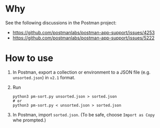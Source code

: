 # Why

See the following discussions in the Postman project:

* https://github.com/postmanlabs/postman-app-support/issues/4253
* https://github.com/postmanlabs/postman-app-support/issues/5222

# How to use

1. In Postman, export a collection or environment to a JSON file (e.g. `unsorted.json`) in `v2.1` format.
1. Run

    ~~~
    python3 pm-sort.py unsorted.json > sorted.json
    # or
    python3 pm-sort.py < unsorted.json > sorted.json
    ~~~
    
1. In Postman, import `sorted.json`. (To be safe, choose `Import as Copy` whe prompted.)
